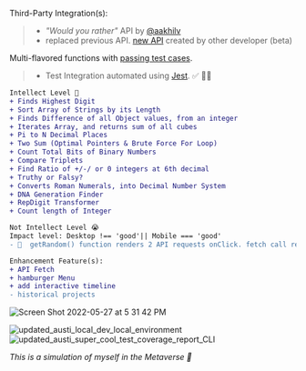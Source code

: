 
 Third-Party Integration(s): 
 > - <em>"Would you rather"</em> API by [@aakhilv](https://aakhilv.notion.site/aakhilv/api-aakhilv-me-a57b3dc3e4e2449ba4dcce5ddee1c684)
 > - replaced previous API. [new API](https://would-you-rather-api.abaanshanid.repl.co/home/) created by other developer (beta)
 
 Multi-flavored functions with [passing test cases](https://github.com/austinxduong/object-oriented-programming/actions). 
 
 > - Test Integration automated using [Jest](https://jestjs.io/). ✅ 🧪🔬

 ```diff
 Intellect Level 🧠
 + Finds Highest Digit
 + Sort Array of Strings by its Length
 + Finds Difference of all Object values, from an integer
 + Iterates Array, and returns sum of all cubes
 + Pi to N Decimal Places
 + Two Sum (Optimal Pointers & Brute Force For Loop)
 + Count Total Bits of Binary Numbers
 + Compare Triplets
 + Find Ratio of +/-/ or 0 integers at 6th decimal
 + Truthy or Falsy?
 + Converts Roman Numerals, into Decimal Number System 
 + DNA Generation Finder
 + RepDigit Transformer
 + Count length of Integer 
 
 Not Intellect Level 😭
 Impact level: Desktop !== 'good'|| Mobile === 'good'
- 🐛  getRandom() function renders 2 API requests onClick. fetch call renders only once on DOM reload. (5/27th) 

Enhancement Feature(s):
+ API Fetch
+ hamburger Menu
+ add interactive timeline
 - historical projects 
 ```
 ![Screen Shot 2022-05-27 at 5 31 42 PM](https://user-images.githubusercontent.com/78833034/170802727-94516143-0731-41d3-b9f2-830eede50e30.png)


![updated_austi_local_dev_local_environment](https://user-images.githubusercontent.com/78833034/159577120-5cb2246d-05f0-40dd-aca2-3bcaab836034.png)
![updated_austi_super_cool_test_coverage_report_CLI](https://user-images.githubusercontent.com/78833034/159578348-29901d32-533f-4de0-9967-63aeaa82bbbc.png)


<em>This is a simulation of myself in the Metaverse 🧬 </em>
